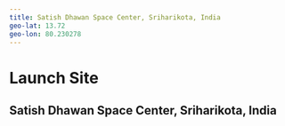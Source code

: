 ```yaml
---
title: Satish Dhawan Space Center, Sriharikota, India
geo-lat: 13.72
geo-lon: 80.230278
---
```


<div class="row">
  <div class="col-md-6">
    <h1>Launch Site</h1>
    <h2>Satish Dhawan Space Center, Sriharikota, India</h2>
  </div>
</div>
